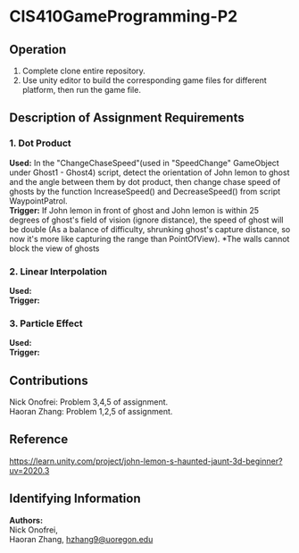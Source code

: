 # **CIS410GameProgramming-P2**
## **Operation**
1. Complete clone entire repository.
2. Use unity editor to build the corresponding game files for different platform, then run the game file.  
## **Description of Assignment Requirements**
### 1. Dot Product
**Used:** In the "ChangeChaseSpeed"(used in "SpeedChange" GameObject under Ghost1 - Ghost4) script, detect the orientation of John lemon to ghost and the angle between them by dot product, then change chase speed of ghosts by the function IncreaseSpeed() and DecreaseSpeed() from script WaypointPatrol.  
**Trigger:** If John lemon in front of ghost and John lemon is within 25 degrees of ghost's field of vision (ignore distance), the speed of ghost will be double (As a balance of difficulty, shrunking ghost's capture distance, so now it's more like capturing the range than PointOfView).
*The walls cannot block the view of ghosts
### 2. Linear Interpolation
**Used:**  
**Trigger:**
### 3. Particle Effect
**Used:**  
**Trigger:**
## **Contributions**
Nick Onofrei: Problem 3,4,5 of assignment.  
Haoran Zhang: Problem 1,2,5 of assignment.
## **Reference** 
https://learn.unity.com/project/john-lemon-s-haunted-jaunt-3d-beginner?uv=2020.3
## **Identifying Information**
**Authors:**  
Nick Onofrei,  
Haoran Zhang, hzhang9@uoregon.edu
